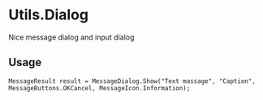 # Utils.Dialog
Nice message dialog and input dialog

## Usage
```
MessageResult result = MessageDialog.Show("Text massage", "Caption", MessageButtons.OKCancel, MessageIcon.Information);
```
